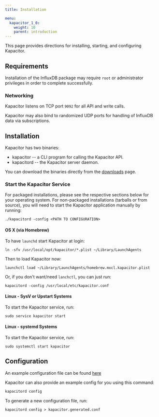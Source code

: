 ```yaml
---
title: Installation

menu:
  kapacitor_1_0:
    weight: 10
    parent: introduction
---
```


This page provides directions for installing, starting, and configuring Kapacitor.

## Requirements

Installation of the InfluxDB package may require `root` or administrator privileges in order to complete successfully.

### Networking

Kapacitor listens on TCP port `9092` for all API and write
calls. 

Kapacitor may also bind to randomized UDP ports
for handling of InfluxDB data via subscriptions.

## Installation

Kapacitor has two binaries:

* kapacitor -- a CLI program for calling the Kapacitor API.
* kapacitord -- the Kapacitor server daemon.

You can download the binaries directly from the
[downloads](https://influxdata.com/downloads/#kapacitor) page.

### Start the Kapacitor Service

For packaged installations, please see the respective sections below
for your operating system. For non-packaged installations (tarballs or
from source), you will need to start the Kapacitor application
manually by running:

```
./kapacitord -config <PATH TO CONFIGURATION>
```

#### OS X (via Homebrew)

To have `launchd` start Kapacitor at login:

```
ln -sfv /usr/local/opt/kapacitor/*.plist ~/Library/LaunchAgents
```

Then to load Kapacitor now:

```
launchctl load ~/Library/LaunchAgents/homebrew.mxcl.kapacitor.plist
```

Or, if you don't want/need `lanchctl`, you can just run:

```
kapacitord -config /usr/local/etc/kapacitor.conf
```

#### Linux - SysV or Upstart Systems

To start the Kapacitor service, run:

```
sudo service kapacitor start
```

#### Linux - systemd Systems

To start the Kapacitor service, run:

```
sudo systemctl start kapacitor
```

## Configuration

An example configuration file can be found [here](https://github.com/influxdb/kapacitor/blob/master/etc/kapacitor/kapacitor.conf)

Kapacitor can also provide an example config for you using this command:

```bash
kapacitord config
```

To generate a new configuration file, run:
```
kapacitord config > kapacitor.generated.conf
```
